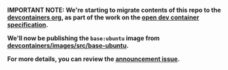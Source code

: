 **IMPORTANT NOTE: We're starting to migrate contents of this repo to the [devcontainers org](https://github.com/devcontainers), as part of the work on the [open dev container specification](https://containers.dev).**

**We'll now be publishing the `base:ubuntu` image from [devcontainers/images/src/base-ubuntu](https://github.com/devcontainers/images/tree/main/src/base-ubuntu).**

**For more details, you can review the [announcement issue](https://github.com/microsoft/vscode-dev-containers/issues/1589).**
